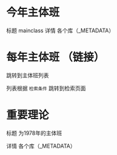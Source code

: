 # 今年主体班
标题 mainclass
详情 各个库（_METADATA）

# 每年主体班  （链接）
跳转到主体班列表

列表根据	``` 检索条件 ``` 跳转到检索页面

# 重要理论

标题  为1978年的主体班

详情  各个库（_METADATA）